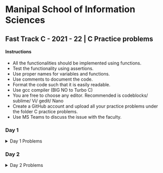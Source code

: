 # Manipal School of Information Sciences
## Fast Track C - 2021 - 22 | C Practice problems


#### Instructions

- All the functionalities should be implemented using functions.
- Test the functionality using assertions.
- Use proper names for variables and functions.
- Use comments to document the code.
- Format the code such that it is easily readable.
- Use gcc compiler (BIG NO to Turbo C)
- You are free to choose any editor. Recommended is codeblocks/ sublime/ Vi/ gedit/ Nano
- Create a GitHub account and upload all your practice problems under the folder C practice problems.
- Use MS Teams to discuss the issue with the faculty.

### Day 1 
<details>
<summary> Day 1 Problems </summary>
  
1. Write a program that converts upper case to lower.
2. Write a program to calculate the area of circle.
3. Write a program to calculate simple and compound interest.
4. Write a program to convert temperature from Celsius to Fahrenheit and Fahrenheit to Celsius
5. Check if entered number is even or odd.
6. Check if entered year is leap year or not.
7. WAP to find power of 2^N using left shift operator.
  
</details>

### Day 2
<details>
<summary> Day 2 Problems </summary>
  
  1. Enter a 5 digit number and find the sum of its digits. For E.g. if int number = 12345; 
then sum = 15;
2. Write a program to reverse the number. For E.g. If int number = 12345; then the 
output reverse = 54321;
3. Write a program to count the occurrences of digit in a number.
4. WAP to check if a given number is a palindrome. For e.g. 12321, 56788765;
5. Generate the first 'N' prime numbers. For Eg. If N=5 then 2,3,5,7,11
6. Write a C program to display and find the sum of the series 1+11+111+....111 up to n.
For eg. if n=4, the series is: 1+11+111+1111. Take the value of 'n' as input from the 
user
7. A number is called an Armstrong number if the sum of the cubes of the digits of the 
number is equal to the number. For example 153 = 1^3 + 5^3 + 3^3. Write a C 
program that asks the user to enter a number and returns if it is Armstrong or not.
8. Amicable numbers are found in pairs. A given pair of numbers is Amicable if the sum 
of the proper divisors (not including itself) of one number is equal to the other number 
and vice – versa. 
For example 220 & 284 are amicable numbers. First we find the proper divisors of   
220: 
220:1, 2, 4, 5, 10, 11, 20, 22, 44, 55, 110; 1+ 2 + 4 + 5 + 10 + 11 + 20 + 22 + 44 + 55 + 110 = 284  
Now, 284: 1, 2, 4, 71, 142; 1 + 2 + 4 + 71 + 142 = 220  
  Write a C program to check that the input pair of numbers is amicable
9. Write a menu driven program to read two integers & find their sum, difference & 
product
10. Write a C program to calculate the volume of the following shapes: Cube, Cuboid, 
Sphere, Cylinder and Cone. Ask the user which one s/he wants to calculate, and take 
the appropriate required inputs. Then print the result. The input should be taken in the 
main function and calculations for every solid should be done in a separate function 
by passing appropriate arguments.  
Example: If the user chooses the option for cube, only one input is required i.e., the 
side. The volume is then calculated and printed. 
If the user chooses the option for cuboid, only three inputs are required i.e., length, 
breadth and height. The volume is then calculated and printed.
11. An Electricity board charges the following rates for use of electricity.  
For the First 200 units : Rs 1 per unit   
For the next 100 units : Rs 1.5 per unit   
Beyond 300 units : Rs 2 Per unit.   
Write a C Program to read no of unit consumed and print out total charge 
amount

  
</details>

